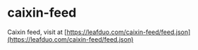 # caixin-feed

Caixin feed, visit at [https://leafduo.com/caixin-feed/feed.json](https://leafduo.com/caixin-feed/feed.json)
